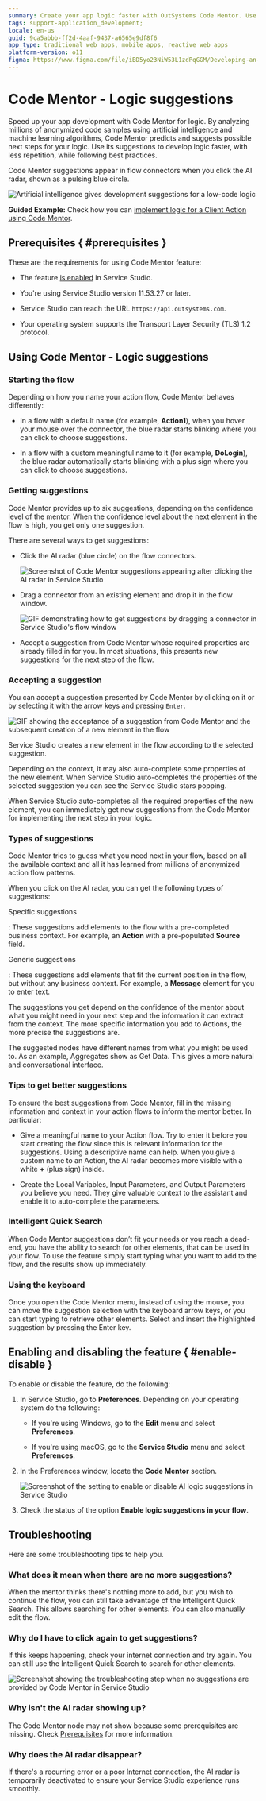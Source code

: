 ```yaml
---
summary: Create your app logic faster with OutSystems Code Mentor. Use AI-powered suggestions and add logic nodes automatically to your flow and boost your low-code development.
tags: support-application_development;
locale: en-us
guid: 9ca5abbb-ff2d-4aaf-9437-a6565e9df8f6
app_type: traditional web apps, mobile apps, reactive web apps
platform-version: o11
figma: https://www.figma.com/file/iBD5yo23NiW53L1zdPqGGM/Developing-an-Application?type=design&node-id=4482%3A3215&mode=design&t=GF97AOUqsRf9tsAh-1
---
```


# Code Mentor - Logic suggestions

Speed up your app development with Code Mentor for logic. By analyzing millions
of anonymized code samples using artificial intelligence and machine learning
algorithms, Code Mentor predicts and suggests possible next steps for your
logic. Use its suggestions to develop logic faster, with less repetition, while
following best practices.

Code Mentor suggestions appear in flow connectors when you click the AI radar,
shown as a pulsing blue circle.

![Artificial intelligence gives development suggestions for a low-code
logic](images/ai-flow-service-studio-ss.gif)

<div class="info" markdown="1">

**Guided Example:** Check how you can [implement logic for a Client Action using Code Mentor](ai-create-action.md).

</div>

## Prerequisites { #prerequisites }

These are the requirements for using Code Mentor feature:

* The feature [is enabled](#enable-disable) in Service Studio.

* You're using Service Studio version 11.53.27 or later.

* Service Studio can reach the URL `https://api.outsystems.com`.

* Your operating system supports the Transport Layer Security (TLS) 1.2
  protocol.

## Using Code Mentor - Logic suggestions

### Starting the flow

Depending on how you name your action flow, Code Mentor behaves differently:

* In a flow with a default name (for example, **Action1**), when you hover your
  mouse over the connector, the blue radar starts blinking where you can click
  to choose suggestions.

* In a flow with a custom meaningful name to it (for example, **DoLogin**), the
  blue radar automatically starts blinking with a plus sign where you can click
  to choose suggestions.

### Getting suggestions

Code Mentor provides up to six suggestions, depending on the confidence level
of the mentor. When the confidence level about the next element in the flow is
high, you get only one suggestion.

There are several ways to get suggestions:

* Click the AI radar (blue circle) on the flow connectors.

    ![Screenshot of Code Mentor suggestions appearing after clicking the AI radar in Service Studio](images/ai-flow-node-click-ss.png "Interacting with AI suggestions")

* Drag a connector from an existing element and drop it in the flow window.

    ![GIF demonstrating how to get suggestions by dragging a connector in Service Studio's flow window](images/ai-flow-node-drag-ss.gif "Dragging connector for AI suggestions")

* Accept a suggestion from Code Mentor whose required properties are already
  filled in for you. In most situations, this presents new suggestions for the
  next step of the flow.

### Accepting a suggestion

You can accept a suggestion presented by Code Mentor by clicking on it or by
selecting it with the arrow keys and pressing `Enter`.

![GIF showing the acceptance of a suggestion from Code Mentor and the subsequent creation of a new element in the flow](images/ai-flow-node-suggestion-ss.gif "Accepting AI-generated suggestions")

Service Studio creates a new element in the flow according to the selected
suggestion.

Depending on the context, it may also auto-complete some properties of the new
element. When Service Studio auto-completes the properties of the selected
suggestion you can see the Service Studio stars popping.

When Service Studio auto-completes all the required properties of the new
element, you can immediately get new suggestions from the Code Mentor for
implementing the next step in your logic.

### Types of suggestions

Code Mentor tries to guess what you need next in your flow, based on all the
available context and all it has learned from millions of anonymized action
flow patterns.

When you click on the AI radar, you can get the following types of suggestions:

Specific suggestions

:   These suggestions add elements to the flow with a pre-completed business
context. For example, an **Action** with a pre-populated **Source** field.

Generic suggestions

:   These suggestions add elements that fit the current position in the flow,
but without any business context. For example, a **Message** element for you to
enter text.

The suggestions you get depend on the confidence of the mentor about what you
might need in your next step and the information it can extract from the
context. The more specific information you add to Actions, the more precise the
suggestions are.

<div class="info" markdown="1">

The suggested nodes have different names from what you might be used to. As an
example, Aggregates show as Get Data. This gives a more natural and
conversational interface.

</div>

### Tips to get better suggestions

To ensure the best suggestions from Code Mentor, fill in the missing
information and context in your action flows to inform the mentor better. In
particular:

* Give a meaningful name to your Action flow. Try to enter it before you start
  creating the flow since this is relevant information for the suggestions.
  Using a descriptive name can help. When you give a custom name to an Action,
  the AI radar becomes more visible with a white **+** (plus sign) inside.

* Create the Local Variables, Input Parameters, and Output Parameters you
  believe you need. They give valuable context to the assistant and enable it
  to auto-complete the parameters.

### Intelligent Quick Search

When Code Mentor suggestions don’t fit your needs or you reach a dead-end, you
have the ability to search for other elements, that can be used in your flow.
To use the feature simply start typing what you want to add to the flow, and
the results show up immediately.

### Using the keyboard

Once you open the Code Mentor menu, instead of using the mouse, you can move
the suggestion selection with the keyboard arrow keys, or you can start typing
to retrieve other elements. Select and insert the highlighted suggestion by
pressing the Enter key.

## Enabling and disabling the feature { #enable-disable }

To enable or disable the feature, do the following:

1. In Service Studio, go to **Preferences**. Depending on your operating system
   do the following:

    * If you're using Windows, go to the **Edit** menu and select
      **Preferences**.

    * If you're using macOS, go to the **Service Studio** menu and select
      **Preferences**.

1. In the Preferences window, locate the **Code Mentor** section.

    ![Screenshot of the setting to enable or disable AI logic suggestions in Service Studio](images/ai-flow-settings-ss.png "AI suggestions settings in Service Studio")

1. Check the status of the option **Enable logic suggestions in your flow**.

## Troubleshooting

Here are some troubleshooting tips to help you.

### What does it mean when there are no more suggestions?

When the mentor thinks there's nothing more to add, but you wish to continue
the flow, you can still take advantage of the Intelligent Quick Search. This
allows searching for other elements. You can also manually edit the flow.

### Why do I have to click again to get suggestions?

If this keeps happening, check your internet connection and try again. You can
still use the Intelligent Quick Search to search for other elements.

![Screenshot showing the troubleshooting step when no suggestions are provided by Code Mentor in Service Studio](images/ai-flow-ts-tryagain-ss.png "Troubleshooting AI suggestions")

### Why isn't the AI radar showing up?

The Code Mentor node may not show because some prerequisites are missing. Check
[Prerequisites](#prerequisites) for more information.

### Why does the AI radar disappear?

If there's a recurring error or a poor Internet connection, the AI radar is
temporarily deactivated to ensure your Service Studio experience runs smoothly.
